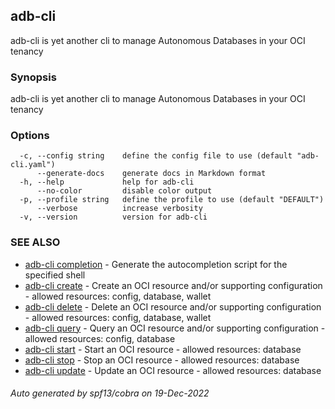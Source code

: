 ## adb-cli

adb-cli is yet another cli to manage Autonomous Databases in your OCI tenancy

### Synopsis

adb-cli is yet another cli to manage Autonomous Databases in your OCI tenancy

### Options

```
  -c, --config string    define the config file to use (default "adb-cli.yaml")
      --generate-docs    generate docs in Markdown format
  -h, --help             help for adb-cli
      --no-color         disable color output
  -p, --profile string   define the profile to use (default "DEFAULT")
      --verbose          increase verbosity
  -v, --version          version for adb-cli
```

### SEE ALSO

* [adb-cli completion](adb-cli_completion.md)	 - Generate the autocompletion script for the specified shell
* [adb-cli create](adb-cli_create.md)	 - Create an OCI resource and/or supporting configuration - allowed resources: config, database, wallet
* [adb-cli delete](adb-cli_delete.md)	 - Delete an OCI resource and/or supporting configuration - allowed resources: config, database, wallet
* [adb-cli query](adb-cli_query.md)	 - Query an OCI resource and/or supporting configuration - allowed resources: config, database
* [adb-cli start](adb-cli_start.md)	 - Start an OCI resource - allowed resources: database
* [adb-cli stop](adb-cli_stop.md)	 - Stop an OCI resource - allowed resources: database
* [adb-cli update](adb-cli_update.md)	 - Update an OCI resource - allowed resources: database

###### Auto generated by spf13/cobra on 19-Dec-2022
